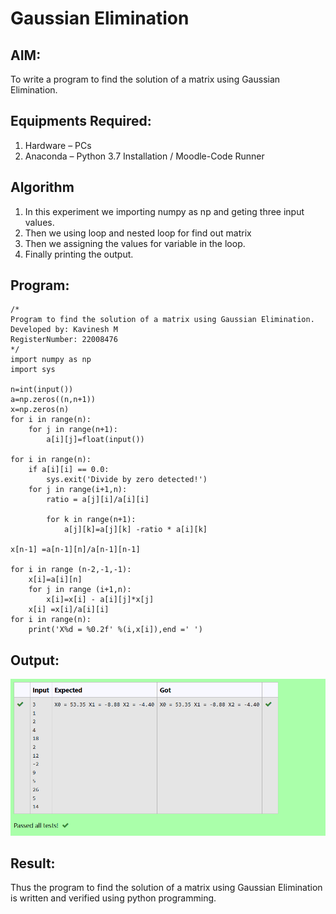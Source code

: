 # Gaussian Elimination

## AIM:
To write a program to find the solution of a matrix using Gaussian Elimination.

## Equipments Required:
1. Hardware – PCs
2. Anaconda – Python 3.7 Installation / Moodle-Code Runner

## Algorithm
1. In this experiment we importing numpy as np and geting three input values.
2. Then we using loop and nested loop for find out matrix
3. Then we assigning the values for variable in the loop.
4. Finally printing the output. 


## Program:
```
/*
Program to find the solution of a matrix using Gaussian Elimination.
Developed by: Kavinesh M
RegisterNumber: 22008476
*/
import numpy as np
import sys

n=int(input())
a=np.zeros((n,n+1))
x=np.zeros(n)
for i in range(n):
    for j in range(n+1):
        a[i][j]=float(input())

for i in range(n):
    if a[i][i] == 0.0:
        sys.exit('Divide by zero detected!')
    for j in range(i+1,n):
        ratio = a[j][i]/a[i][i]
        
        for k in range(n+1):
            a[j][k]=a[j][k] -ratio * a[i][k]

x[n-1] =a[n-1][n]/a[n-1][n-1]

for i in range (n-2,-1,-1):
    x[i]=a[i][n]
    for j in range (i+1,n):
        x[i]=x[i] - a[i][j]*x[j]
    x[i] =x[i]/a[i][i]
for i in range(n):
    print('X%d = %0.2f' %(i,x[i]),end =' ')
```

## Output:
![gaussian elimination](gauss.png)


## Result:
Thus the program to find the solution of a matrix using Gaussian Elimination is written and verified using python programming.

